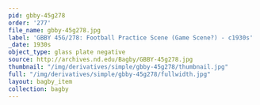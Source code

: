 ```yaml
---
pid: gbby-45g278
order: '277'
file_name: gbby-45g278.jpg
label: 'GBBY 45G/278: Football Practice Scene (Game Scene?) - c1930s'
_date: 1930s
object_type: glass plate negative
source: http://archives.nd.edu/Bagby/GBBY-45g278.jpg
thumbnail: "/img/derivatives/simple/gbby-45g278/thumbnail.jpg"
full: "/img/derivatives/simple/gbby-45g278/fullwidth.jpg"
layout: bagby_item
collection: bagby
---
```

